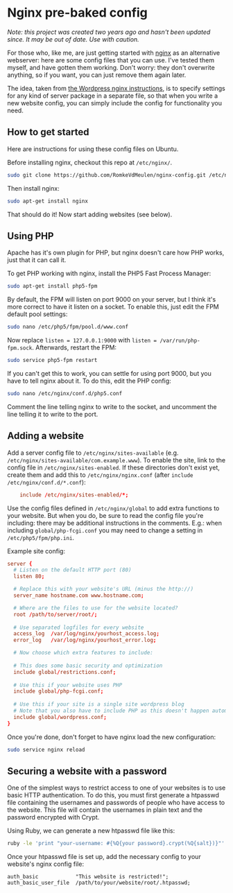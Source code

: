 Nginx pre-baked config
======================

_Note: this project was created two years ago and hasn't been updated since. It may be out of date. Use with caution._

For those who, like me, are just getting started with [nginx](http://nginx.org/en/) as an alternative webserver: 
here are some config files that you can use. I've tested them myself, and have gotten them working.
Don't worry: they don't overwrite anything, so if you want, you can just remove them again later.

The idea, taken from [the Wordpress nginx instructions](http://codex.wordpress.org/Nginx), 
is to specify settings for any kind of server package in a separate file, so that when you write a new website config,
you can simply include the config for functionality you need.

How to get started
------------------

Here are instructions for using these config files on Ubuntu.

Before installing nginx, checkout this repo at `/etc/nginx/`.

```bash
sudo git clone https://github.com/RomkeVdMeulen/nginx-config.git /etc/nginx/
```

Then install nginx:

```bash
sudo apt-get install nginx
```

That should do it! Now start adding websites (see below).

Using PHP
---------

Apache has it's own plugin for PHP, but nginx doesn't care how PHP works, just that it can call it.

To get PHP working with nginx, install the PHP5 Fast Process Manager:

```bash
sudo apt-get install php5-fpm
```

By default, the FPM will listen on port 9000 on your server, but I think it's more correct to have it listen on a socket.
To enable this, just edit the FPM default pool settings:

```bash
sudo nano /etc/php5/fpm/pool.d/www.conf
```

Now replace `listen = 127.0.0.1:9000` with `listen = /var/run/php-fpm.sock`. Afterwards, restart the FPM:

```bash
sudo service php5-fpm restart
```

If you can't get this to work, you can settle for using port 9000, but you have to tell nginx about it. 
To do this, edit the PHP config:

```bash
sudo nano /etc/nginx/conf.d/php5.conf
```

Comment the line telling nginx to write to the socket, and uncomment the line telling it to write to the port.

Adding a website
----------------

Add a server config file to `/etc/nginx/sites-available` (e.g. `/etc/nginx/sites-available/com.example.www`). 
To enable the site, link to the config file in `/etc/nginx/sites-enabled`. If these directories don't exist yet,
create them and add this to `/etc/nginx/nginx.conf` (after `include /etc/nginx/conf.d/*.conf`):

```conf
    include /etc/nginx/sites-enabled/*;
```

Use the config files defined in `/etc/nginx/global` to add extra functions to your website. 
But when you do, be sure to read the config file you're including: there may be additional instructions in the comments.
E.g.: when including `global/php-fcgi.conf` you may need to change a setting in `/etc/php5/fpm/php.ini`.

Example site config:
```conf
server {
  # Listen on the default HTTP port (80)
  listen 80;

  # Replace this with your website's URL (minus the http://)
  server_name hostname.com www.hostname.com;

  # Where are the files to use for the website located?
  root /path/to/server/root/;
  
  # Use separated logfiles for every website
  access_log  /var/log/nginx/yourhost_access.log;
  error_log   /var/log/nginx/yourhost_error.log;

  # Now choose which extra features to include:
  
  # This does some basic security and optimization
  include global/restrictions.conf;
  
  # Use this if your website uses PHP
  include global/php-fcgi.conf;
  
  # Use this if your site is a single site wordpress blog
  # Note that you also have to include PHP as this doesn't happen automatically
  include global/wordpress.conf;
}
```

Once you're done, don't forget to have nginx load the new configuration:
```bash
sudo service nginx reload
```

Securing a website with a password
----------------------------------

One of the simplest ways to restrict access to one of your websites is to use basic HTTP authentication.
To do this, you must first generate a htpasswd file containing the usernames and passwords of people who have access to the website.
This file will contain the usernames in plain text and the password encrypted with Crypt.

Using Ruby, we can generate a new htpasswd file like this:
```bash
ruby -le 'print "your-username: #{%Q{your password}.crypt(%Q{salt})}"' > /path/to/your/website/root/.htpasswd
```

Once your htpasswd file is set up, add the necessary config to your website's nginx config file:
```
auth_basic            "This website is restricted!";
auth_basic_user_file  /path/to/your/website/root/.htpasswd;
```
